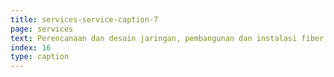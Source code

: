 ```yaml
---
title: services-service-caption-7
page: services
text: Perencanaan dan desain jaringan, pembangunan dan instalasi fiber optik, pemeliharaan dan troubleshooting, serta upgrade dan migrasi jaringan.
index: 16
type: caption
---
```

